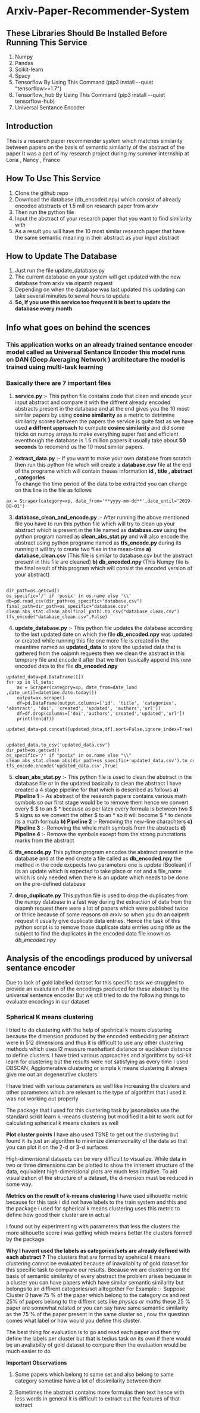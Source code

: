 # Arxiv-Paper-Recommender-System

## These Libraries Should Be Installed Before Running This Service
1. Numpy
2. Pandas 
3. Scikit-learn
4. Spacy 
5. Tensorflow By Using This Command (pip3 install --quiet "tensorflow>=1.7")
6. Tensorflow_hub By Using This Command (pip3 install --quiet tensorflow-hub)
7. Universal Sentance Encoder

## Introduction
This is a research paper recommender system which matches similarity between papers on the basis of semantic similarity of the abstract of the paper 
It was a part of my research project during my summer internship at Loria , Nancy , France

## How To Use This Service 
1. Clone the github repo 
2. Download the database (db_encoded.npy) which consist of already encoded abstracts of 1.5 million research paper from arxiv 
3. Then run the python file 
4. Input the abstract of your research paper that you want to find similarity with 
5. As a result you will have the 10 most similar research paper that have the same semantic meaning in their abstract as your input abstract
## How to Update The Database
1. Just run the file update_database.py 
2. The current database on your system will get updated with the new database from arxiv via oipamh request
3. Depending on when the database was last updated this updating can take several minuites to sevral hours to update
4. **So, if you use this service too frequent it is best to update the database every month**
## Info what goes on behind the scences
### This application works on an already trained sentance encoder model called as Universal Sentance Encoder this model runs on DAN (Deep Averaging Network ) architecture the model is trained using multi-task learning 

### Basically there are 7 important files 
1. **service.py** :-
This python file contains code that clean and encode your input abstract and compare it with the diffrent already encoded abstracts present in the database and at the end gives you the 10 most similar papers by using **cosine similarity** as a metric to detrimine similarity scores between the papers the service is quite fast as we have used **a diffrent approach** to compute **cosine similarity** and did some tricks on numpy arrays to make everything super fast and efficient eventhough the database is 1.5 million papers it usually take about **50 seconds** to recomend us the 10 most similar papers. 

2. **extract_data.py** :- 
If you want to make your own database from scratch then run this python file which will create a **database.csv** file at the end of the programe which will contain theses information **id , title , abstract , categories**  
To change the time period of the data to be extracted you can change on this line in the file as follows
```
ax = Scraper(category=xp, date_from='**yyyy-mm-dd**',date_until='2019-08-01')

```
3. **database_clean_and_encode.py** :-
After running the above mentioned file you have to run this python file which will try to clean up your abstract which is present in the file named as **database.csv**  using the python program named as **clean_abs_stat.py** and will also encode the abstract using python programe named as **tfs_encode.py** during its running it will try to create two files in the mean-time 
**a) database_clean.csv** (This file is similar to database.csv but the abstract present in this file are cleaned)
**b) db_encoded.npy**     (This Numpy file is the final result of this program which will consist the encoded version of your abstract)

```

dir_path=os.getcwd()
os_specific='/' if 'posix' in os.name else '\\'
db=pd.read_csv(dir_path+os_specific+"database.csv")
final_path=dir_path+os_specific+"database.csv"
clean_abs_stat.clean_abs(final_path).to_csv("database_clean.csv")
tfs_encode("database_clean.csv",False)

```
4. **update_database.py** :-
This python file updates the database according to the last updated date on which the file **db_encoded.npy** was updated or created 
while running this file one more file is created in the meantime named as **updated_data** to store the updated data that is gathered from the oaipmh requests
then we clean the abstract in this temprory file and encode it after that we then basically append this new encoded data to the file **db_encoded.npy**

```
updated_data=pd.DataFrame([])
for xp in ll_sets:
    ax = Scraper(category=xp, date_from=date_load ,date_until=datetime.date.today())
    output=ax.scrape()
    df=pd.DataFrame(output,columns=['id', 'title', 'categories', 'abstract', 'doi', 'created', 'updated', 'authors','url'])
    df=df.drop(columns=['doi','authors','created','updated','url'])
    print(len(df))
    updated_data=pd.concat([updated_data,df],sort=False,ignore_index=True)


updated_data.to_csv('updated_data.csv')
dir_path=os.getcwd()
os_specific="/" if "posix" in os.name else "\\"
clean_abs_stat.clean_abs(dir_path+os_specific+'updated_data.csv').to_csv('updated_data.csv')
tfs_encode.encode('updated_data.csv',True)

```
5. **clean_abs_stat.py** :-
This python file is used to clean the abstract in the database file or in the updated basically to clean the abstract I have created a 4 stage pipeline for that which is described as follows
**a) Pipeline 1** :- As abstract of the research papers contains various math symbols so our first stage would be to remove them hence we convert every $ $ to an $ * because as per latex every formula is between two $ $ signs so we convert the other $ to an * so it will become $ * to denote its a math formula
**b) Pipeline 2** :-  Removing the new-line charachters
**c) Pipeline 3** :- Removing the whole math symbols from the abstracts
**d) Pipeline 4** :- Remove the symbols except from the strong punctations marks from the abstract

6. **tfs_encode.py**
 This python program encodes the abstract present in the database and at the end create a file called as **db_encoded.npy** 
 the method in the code excpects two parameters one is _update_ (Boolean) if its an update which is expected to take place or not and a
 file_name which is only needed when there is an update which needs to be done on the pre-defined database
7. **drop_duplicate.py**
   This python file is used to drop the duplicates from the numpy database in a fast way during the extraction of data from the oiapmh 
   request there were a lot of papers which were published twice or thrice because of some reasons on arxiv so when you do an oaipmh 
   request it usually give duplicate data entries. Hence the task of this python script is to remove those duplicate data entries using
   _title_ as the subject to find the duplicates in the encoded data file known as _db_encoded.npy_ 

## Analysis of the encodings produced by universal sentance encoder

Due to lack of gold labelled dataset for this specific task we struggled to provide an evalutaion of the encodings produced for these abstract by the universal sentence encoder 
But we still tried to do the following things to evaluate encodings in our dataset 

### Spherical K means clustering 

I tried to do clustering with the help of spehrical k means clustering because the dimension produced by the encoded embedding per abstract were in 512 dimensions and thus it is difficult to use any other clustering methods which uses l2 measure manhattant distance or euclidean distance to define clusters.
I have tried various approaches and algorithms by sci-kit learn for clustering but the results were not satisfying as every time I used DBSCAN, Agglomerative clustering or simple k means clustering it always give me out an degenerative clusters 

I have tried with various parameters as well like increasing the clusters and other parameters which are relevant to the type of algorithm that i used it was not working out properly

The package that i used for this clustering task by jasonalaska use the standard scikit learn k -means clustering but modified it a bit to work out for calculating spherical k means clusters as well

**Plot cluster points**
I have also used TSNE to get out the clustering but found it its just an algorithm to minimize dimensionality of the data so that you can plot it on the 2-d or 3-d surfaces

High-dimensional datasets can be very difficult to visualize. While data in two or three dimensions can be plotted to show the inherent structure of the data, equivalent high-dimensional plots are much less intuitive. To aid visualization of the structure of a dataset, the dimension must be reduced in some way.

**Metrics on the result of k-means clustering**
I have used silhouette metric because for this task i did not have labels to the train system and this and the package i used for spherical k means clustering uses this metric to define how good their cluster are in actual

I found out by experimenting with parameters that less the clusters the more silhouette score i was getting which means better the clusters formed by the package

**Why I havent used the labels as categories/sets are already defined with each abstract ?**
The clusters that are formed by spehrical k means clustering cannot be evaluated because of inavaliabilty of gold dataset for this specific task to compare our results.
Because we are clustering on the basis of semantic similarity of every abstract the problem arises becuase in a cluster you can have papers which have similar semantic similarity but belongs to an diffirent categories/set alltogether 
For Example :- Suppose Cluster 0 have 75 % of the paper which belong to the category _cs_ and rest 25% of papers belong to the diffrent sets like _physics or maths_ these 25 % paper are somewhat related or you can say have same semantic similarity as the 75 % of the paper present in the same cluster so , now the question comes what label or how would you define this cluster.

The best thing for evaluation is to go and read each paper and then try define the labels per cluster but that is tedius task on its own 
if there would be an avaliabilty of gold dataset to compare then the evaluation would be much easier to do 


**Important Observations**
1. Some papers which belong to same set and also belong to same category sometime have a lot of dissimilarity between them

2. Sometimes the abstract contains more formulas then text hence with less words in general it is difficult to extract out the features of that extract















